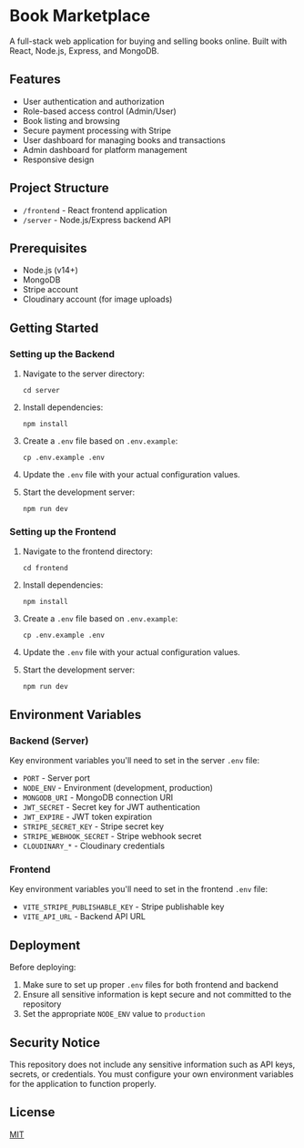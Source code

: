 # Book Marketplace

A full-stack web application for buying and selling books online. Built with React, Node.js, Express, and MongoDB.

## Features

- User authentication and authorization
- Role-based access control (Admin/User)
- Book listing and browsing
- Secure payment processing with Stripe
- User dashboard for managing books and transactions
- Admin dashboard for platform management
- Responsive design

## Project Structure

- `/frontend` - React frontend application
- `/server` - Node.js/Express backend API

## Prerequisites

- Node.js (v14+)
- MongoDB
- Stripe account
- Cloudinary account (for image uploads)

## Getting Started

### Setting up the Backend

1. Navigate to the server directory:
   ```
   cd server
   ```

2. Install dependencies:
   ```
   npm install
   ```

3. Create a `.env` file based on `.env.example`:
   ```
   cp .env.example .env
   ```

4. Update the `.env` file with your actual configuration values.

5. Start the development server:
   ```
   npm run dev
   ```

### Setting up the Frontend

1. Navigate to the frontend directory:
   ```
   cd frontend
   ```

2. Install dependencies:
   ```
   npm install
   ```

3. Create a `.env` file based on `.env.example`:
   ```
   cp .env.example .env
   ```

4. Update the `.env` file with your actual configuration values.

5. Start the development server:
   ```
   npm run dev
   ```

## Environment Variables

### Backend (Server)

Key environment variables you'll need to set in the server `.env` file:

- `PORT` - Server port
- `NODE_ENV` - Environment (development, production)
- `MONGODB_URI` - MongoDB connection URI
- `JWT_SECRET` - Secret key for JWT authentication
- `JWT_EXPIRE` - JWT token expiration
- `STRIPE_SECRET_KEY` - Stripe secret key
- `STRIPE_WEBHOOK_SECRET` - Stripe webhook secret
- `CLOUDINARY_*` - Cloudinary credentials

### Frontend

Key environment variables you'll need to set in the frontend `.env` file:

- `VITE_STRIPE_PUBLISHABLE_KEY` - Stripe publishable key
- `VITE_API_URL` - Backend API URL

## Deployment

Before deploying:

1. Make sure to set up proper `.env` files for both frontend and backend
2. Ensure all sensitive information is kept secure and not committed to the repository
3. Set the appropriate `NODE_ENV` value to `production`

## Security Notice

This repository does not include any sensitive information such as API keys, secrets, or credentials. You must configure your own environment variables for the application to function properly.

## License

[MIT](LICENSE) 